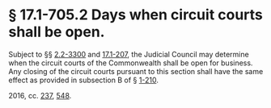 # § 17.1-705.2 Days when circuit courts shall be open.

<p>Subject to §§ <a href='http://law.lis.virginia.gov/vacode/2.2-3300/'>2.2-3300</a> and <a href='http://law.lis.virginia.gov/vacode/17.1-207/'>17.1-207</a>, the Judicial Council may determine when the circuit courts of the Commonwealth shall be open for business. Any closing of the circuit courts pursuant to this section shall have the same effect as provided in subsection B of § <a href='http://law.lis.virginia.gov/vacode/1-210/'>1-210</a>.</p><p>2016, cc. <a href='http://lis.virginia.gov/cgi-bin/legp604.exe?161+ful+CHAP0237'>237</a>, <a href='http://lis.virginia.gov/cgi-bin/legp604.exe?161+ful+CHAP0548'>548</a>.</p>